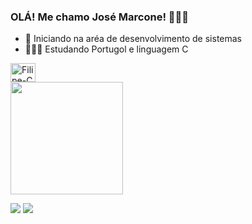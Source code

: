 ### OLÁ! Me chamo José Marcone! 👨🏾‍💻

- 🔭 Iniciando na aréa de desenvolvimento de sistemas
- 👨🏽‍💻 Estudando Portugol e linguagem C

 <img halign="center" alt="Filipe-C" height="30" width="40" src="https://cdn.jsdelivr.net/gh/devicons/devicon@latest/icons/c/c-original.svg" />
<div>
 
 <div>
  <a href="https://github.com/">
  <img height="180em" src="https://github-readme-stats.vercel.app/api?username=FilipeMachado06&show_icons=true&theme=dark&include_all_commits=true&count_private=true"/>

<a href="" target="_blank"><img src="https://img.shields.io/badge/-Instagram-%23E4405F?style=for-the-badge&logo=instagram&logoColor=white" target="_blank"></a>
<a href="" target="_blank"><img src="https://img.shields.io/badge/-LinkedIn-%230077B5?style=for-the-badge&logo=linkedin&logoColor=white" target="_blank"></a>
</div>

